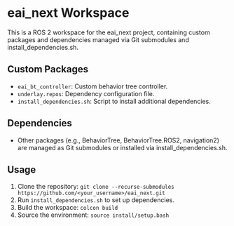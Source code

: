 # eai_next Workspace

This is a ROS 2 workspace for the eai_next project, containing custom packages and dependencies managed via Git submodules and install_dependencies.sh.

## Custom Packages
- `eai_bt_controller`: Custom behavior tree controller.
- `underlay.repos`: Dependency configuration file.
- `install_dependencies.sh`: Script to install additional dependencies.

## Dependencies
- Other packages (e.g., BehaviorTree, BehaviorTree.ROS2, navigation2) are managed as Git submodules or installed via install_dependencies.sh.

## Usage
1. Clone the repository: `git clone --recurse-submodules https://github.com/<your_username>/eai_next.git`
2. Run `install_dependencies.sh` to set up dependencies.
3. Build the workspace: `colcon build`
4. Source the environment: `source install/setup.bash`

